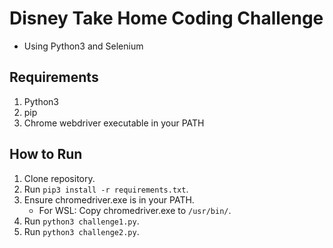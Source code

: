 # Disney Take Home Coding Challenge
- Using Python3 and Selenium

## Requirements
1. Python3
2. pip
3. Chrome webdriver executable in your PATH

## How to Run
1. Clone repository.
2. Run `pip3 install -r requirements.txt`.
3. Ensure chromedriver.exe is in your PATH.
    - For WSL: Copy chromedriver.exe to `/usr/bin/`.
5. Run `python3 challenge1.py`.
6. Run `python3 challenge2.py`.
